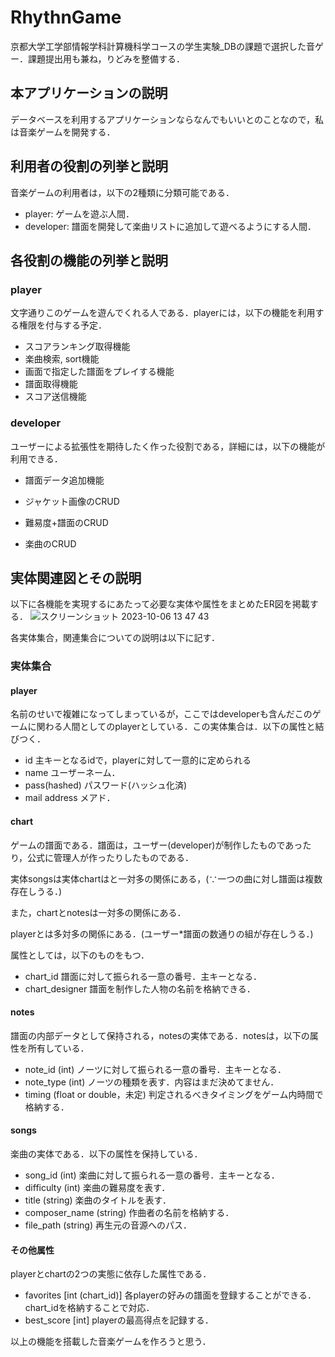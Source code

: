# RhythnGame
京都大学工学部情報学科計算機科学コースの学生実験_DBの課題で選択した音ゲー．課題提出用も兼ね，りどみを整備する．

## 本アプリケーションの説明
データベースを利用するアプリケーションならなんでもいいとのことなので，私は音楽ゲームを開発する．

## 利用者の役割の列挙と説明
音楽ゲームの利用者は，以下の2種類に分類可能である．
- player:
  ゲームを遊ぶ人間．
- developer:
  譜面を開発して楽曲リストに追加して遊べるようにする人間．

## 各役割の機能の列挙と説明
### player
文字通りこのゲームを遊んでくれる人である．playerには，以下の機能を利用する権限を付与する予定．
- スコアランキング取得機能
- 楽曲検索, sort機能
- 画面で指定した譜面をプレイする機能
 - 譜面取得機能
 - スコア送信機能

### developer
ユーザーによる拡張性を期待したく作った役割である，詳細には，以下の機能が利用できる．
- 譜面データ追加機能

 - ジャケット画像のCRUD
 - 難易度+譜面のCRUD
 - 楽曲のCRUD

## 実体関連図とその説明

以下に各機能を実現するにあたって必要な実体や属性をまとめたER図を掲載する．
![スクリーンショット 2023-10-06 13 47 43](https://github.com/Mntisgod/isle4RhythmGame/assets/83445886/6ef7a7af-6087-4f89-9472-ea7454ea3553)

各実体集合，関連集合についての説明は以下に記す．

### 実体集合
#### player
名前のせいで複雑になってしまっているが，ここではdeveloperも含んだこのゲームに関わる人間としてのplayerとしている．この実体集合は．以下の属性と結びつく．

 - id <int>
  主キーとなるidで，playerに対して一意的に定められる
 - name <string>
  ユーザーネーム．
 - pass(hashed) <string>
  パスワード(ハッシュ化済)
 - mail address <string>
  メアド．

#### chart
ゲームの譜面である．譜面は，ユーザー(developer)が制作したものであったり，公式に管理人が作ったりしたものである．

実体songsは実体chartはと一対多の関係にある，(∵一つの曲に対し譜面は複数存在しうる．)

また，chartとnotesは一対多の関係にある．

playerとは多対多の関係にある．(ユーザー*譜面の数通りの組が存在しうる．)

属性としては，以下のものをもつ．
- chart_id <int>
譜面に対して振られる一意の番号．主キーとなる．
- chart_designer <string>
譜面を制作した人物の名前を格納できる．
#### notes
譜面の内部データとして保持される，notesの実体である．notesは，以下の属性を所有している．
- note_id (int)
  ノーツに対して振られる一意の番号．主キーとなる．
- note_type (int)
  ノーツの種類を表す．内容はまだ決めてません．
- timing (float or double，未定)
  判定されるべきタイミングをゲーム内時間で格納する．

#### songs
楽曲の実体である．以下の属性を保持している．
- song_id (int)
楽曲に対して振られる一意の番号．主キーとなる．
- difficulty (int)
楽曲の難易度を表す．
- title (string)
楽曲のタイトルを表す．
- composer_name (string)
作曲者の名前を格納する．
- file_path (string)
再生元の音源へのパス．

#### その他属性
playerとchartの2つの実態に依存した属性である．
- favorites [int (chart_id)]
各playerの好みの譜面を登録することができる．chart_idを格納することで対応．
- best_score [int]
playerの最高得点を記録する．

以上の機能を搭載した音楽ゲームを作ろうと思う．
